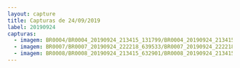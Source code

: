 ```yaml
---
layout: capture
title: Capturas de 24/09/2019
label: 20190924
capturas:
  - imagem: BR0004/BR0004_20190924_213415_131799/BR0004_20190924_213415_131799_stack_30_meteors.jpg
  - imagem: BR0007/BR0007_20190924_222218_639533/BR0007_20190924_222218_639533_stack_1_meteors.jpg
  - imagem: BR0008/BR0008_20190924_213415_632901/BR0008_20190924_213415_632901_stack_8_meteors.jpg
---
```

